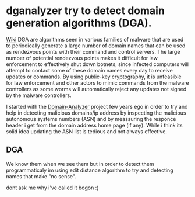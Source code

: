 dganalyzer try to detect domain generation algorithms (DGA).
============================================================
[Wiki](https://en.wikipedia.org/wiki/Domain_generation_algorithm) DGA are algorithms seen in various families of malware that are used to periodically generate a large number of domain names that can be used as rendezvous points with their command and control servers. The large number of potential rendezvous points makes it difficult for law enforcement to effectively shut down botnets, since infected computers will attempt to contact some of these domain names every day to receive updates or commands. By using public-key cryptography, it is unfeasible for law enforcement and other actors to mimic commands from the malware controllers as some worms will automatically reject any updates not signed by the malware controllers.

I started with the [Domain-Analyzer](https://github.com/udishamir/Domain-Analyzer) project few years ego in order to try and help in detecting malicious domains/ip address by inspecting the  malicious autonomous systems numbers  (ASN) and by meassuring the responce header i get from the domain address home page (if any). While i think its solid idea updating the ASN list is tedious and not always effective.  

## DGA 
We know them when we see them but in order to detect them programmaticaly im using edit distance algorithm to try and detecting names that make "no sense".

dont ask me why i've called it bogon :)
